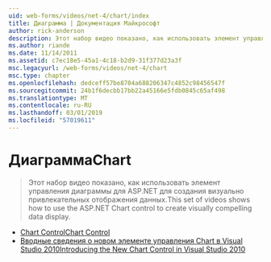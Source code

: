 ```yaml
---
uid: web-forms/videos/net-4/chart/index
title: Диаграмма | Документация Майкрософт
author: rick-anderson
description: Этот набор видео показано, как использовать элемент управления диаграммы для ASP.NET для создания визуально привлекательных отображения данных.
ms.author: riande
ms.date: 11/14/2011
ms.assetid: c7ec18e5-45a1-4c18-b2d9-31f377d23a3f
msc.legacyurl: /web-forms/videos/net-4/chart
msc.type: chapter
ms.openlocfilehash: dedceff57be8704a688206347c4852c98456547f
ms.sourcegitcommit: 24b1f6decbb17bb22a45166e5fdb0845c65af498
ms.translationtype: MT
ms.contentlocale: ru-RU
ms.lasthandoff: 03/01/2019
ms.locfileid: "57019611"
---
```

<a name="chart"></a><span data-ttu-id="66adb-103">Диаграмма</span><span class="sxs-lookup"><span data-stu-id="66adb-103">Chart</span></span>
====================
> <span data-ttu-id="66adb-104">Этот набор видео показано, как использовать элемент управления диаграммы для ASP.NET для создания визуально привлекательных отображения данных.</span><span class="sxs-lookup"><span data-stu-id="66adb-104">This set of videos shows how to use the ASP.NET Chart control to create visually compelling data display.</span></span>


- [<span data-ttu-id="66adb-105">Chart Control</span><span class="sxs-lookup"><span data-stu-id="66adb-105">Chart Control</span></span>](aspnet-4-quick-hit-chart-control.md)
- [<span data-ttu-id="66adb-106">Вводные сведения о новом элементе управления Chart в Visual Studio 2010</span><span class="sxs-lookup"><span data-stu-id="66adb-106">Introducing the New Chart Control in Visual Studio 2010</span></span>](aspnet-4-how-do-i-introducing-the-new-chart-control-in-visual-studio-2010.md)
